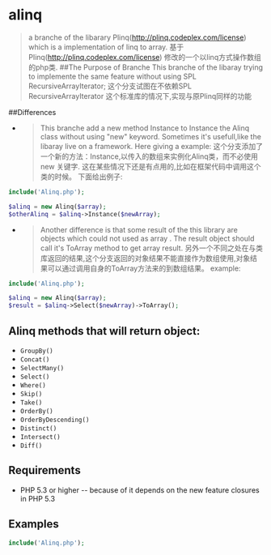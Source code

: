 alinq
=====

>a branche of the libarary Plinq(http://plinq.codeplex.com/license) which is a implementation of linq to array.
>基于Plinq(http://plinq.codeplex.com/license) 修改的一个以linq方式操作数组的php类.
##The Purpose of Branche
This branche of the libaray trying to implemente the same feature without using SPL RecursiveArrayIterator;
这个分支试图在不依赖SPL RecursiveArrayIterator 这个标准库的情况下,实现与原Plinq同样的功能

##Differences
*	>This branche add a new method Instance to Instance the Alinq class without using "new" keyword.
	>Sometimes it's usefull,like the libaray live on a framework.
	Here giving a example:
	>这个分支添加了一个新的方法：Instance,以传入的数组来实例化Alinq类，而不必使用new 关键字.
	>这在某些情况下还是有点用的,比如在框架代码中调用这个类的时候。
	下面给出例子:
```php
include('Alinq.php');

$alinq = new Alinq($array);
$otherAlinq = $alinq->Instance($newArray);
```
*	>Another difference is that  some result of the this library are objects which could not used as array . 
	>The result object should call it's ToArray method to get array result.
	>另外一个不同之处在与类库返回的结果,这个分支返回的对象结果不能直接作为数组使用,对象结果可以通过调用自身的ToArray方法来的到数组结果。
	example:
```php
include('Alinq.php');

$alinq = new Alinq($array);
$result = $alinq->Select($newArray)->ToArray();
```
## Alinq methods that will return object:

* `GroupBy()`
* `Concat()`
* `SelectMany()`
* `Select()`
* `Where()`
* `Skip()`
* `Take()`
* `OrderBy()`
* `OrderByDescending()`
* `Distinct()`
* `Intersect()`
* `Diff()`

## Requirements

* PHP 5.3 or higher -- because of it  depends on the new feature closures in PHP 5.3



## Examples

```php
include('Alinq.php');

```
